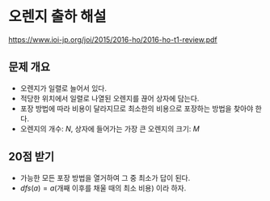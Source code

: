 # 오렌지 출하 해설
https://www.ioi-jp.org/joi/2015/2016-ho/2016-ho-t1-review.pdf
## 문제 개요
+ 오렌지가 일렬로 늘어서 있다.  
+ 적당한 위치에서 일렬로 나열된 오렌지를 끊어 상자에 담는다.  
+ 포장 방법에 따라 비용이 달라지므로 최소한의 비용으로 포장하는 방법을 찾아야 한다.  
+ 오렌지의 개수: $N$, 상자에 들어가는 가장 큰 오렌지의 크기: $M$
## 20점 받기
+ 가능한 모든 포장 방법을 열거하여 그 중 최소가 답이 된다.
+ $dfs(a)=a($개째 이후를 채울 때의 최소 비용$)$ 이라 하자.
